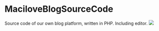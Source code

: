 # MaciloveBlogSourceCode

Source code of our own blog platform, written in PHP. Including editor. 
<img src="http://pleeq.com/github/1.jpg">
